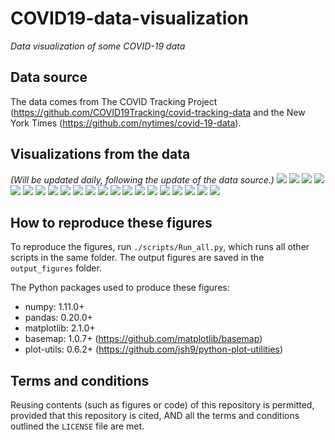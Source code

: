 # COVID19-data-visualization
_Data visualization of some COVID-19 data_

## Data source
The data comes from The COVID Tracking Project (https://github.com/COVID19Tracking/covid-tracking-data and the New York Times (https://github.com/nytimes/covid-19-data).

## Visualizations from the data
_(Will be updated daily, following the update of the data source.)_
![](./output_figures/Map_01__positive_cases_by_state_2020-05-02.png)
![](./output_figures/Map_02__Positive_rate_by_state_2020-05-02.png)
![](./output_figures/Map_03__new_cases_from_2020-04-29_to_2020-05-02.png)
![](./output_figures/Map_county_01__Total_confirmed_cases_by_county_2020-05-02.png)
![](./output_figures/Map_county_02__Total_deaths_by_county_2020-05-02.png)
![](./output_figures/Map_county_03__Mortality_rate_by_county_2020-05-02.png)
![](./output_figures/Trend_01__positive_cases_all_US_states__linear_scale__2020-05-02.png)
![](./output_figures/Trend_02__positive_cases_all_US_states__log_scale__2020-05-02.png)
![](./output_figures/Trend_03__positive_cases_all_states_excl_NY_NJ__linear_scale__2020-05-02.png)
![](./output_figures/Trend_04__positive_cases_all_states_excl_NY_NJ__log_scale__2020-05-02.png)
![](./output_figures/Trend_05__number_of_tests_all_US_states__linear__2020-05-02.png)
![](./output_figures/Trend_06__number_of_tests_all_US_states__log__2020-05-02.png)
![](./output_figures/Trend_07__positive_rate_all_states_2020-05-02.png)
![](./output_figures/Trend_08__positive_rate_all_states_excl_NY_NJ_2020-05-02.png)
![](./output_figures/Trend_09__tests_per_capita_2020-05-02.png)
![](./output_figures/Trend_10__positive_normalized_by_pop_density__linear__2020-05-02.png)
![](./output_figures/Trend_11__new_cases_vs_total_cases__2020-05-02.png)
![](./output_figures/Trend_12__daily_new_cases_all_states_2020-05-02.png)
![](./output_figures/Trend_13__daily_new_cases_all_states_excl_NY_NJ_2020-05-02.png)
![](./output_figures/Trend_14__daily_new_deaths_all_states_2020-05-02.png)
![](./output_figures/Trend_15__daily_new_deaths_all_states_excl_NY_NJ_2020-05-02.png)

## How to reproduce these figures
To reproduce the figures, run `./scripts/Run_all.py`, which runs all other scripts in the same folder. The output figures are saved in the `output_figures` folder.

The Python packages used to produce these figures:
  - numpy: 1.11.0+
  - pandas: 0.20.0+
  - matplotlib: 2.1.0+
  - basemap: 1.0.7+ (https://github.com/matplotlib/basemap)
  - plot-utils: 0.6.2+ (https://github.com/jsh9/python-plot-utilities)


## Terms and conditions
Reusing contents (such as figures or code) of this repository is permitted, provided that this repository is cited, AND all the terms and conditions outlined the `LICENSE` file are met.

